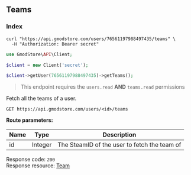 ## Teams

### Index

```shell
curl "https://api.gmodstore.com/users/76561197988497435/teams" \
  -H "Authorization: Bearer secret"
```

```php
use GmodStore\API\Client;

$client = new Client('secret');

$client->getUser(76561197988497435)->getTeams();
```

> This endpoint requires the `users.read` **AND** `teams.read` permissions

Fetch all the teams of a user.

`GET https://api.gmodstore.com/users/<id>/teams`

**Route parameters:**

Name | Type | Description
---- | ---- | -----------
id | Integer | The SteamID of the user to fetch the team of

Response code: `200`<br>
Response resource: [Team](#resource-types-team)
